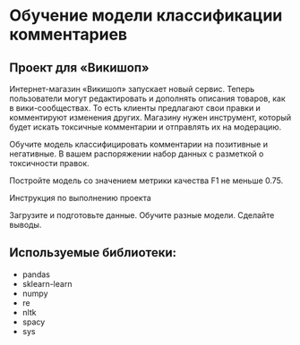 #  Обучение модели классификации комментариев

## Проект для «Викишоп»

Интернет-магазин «Викишоп» запускает новый сервис. Теперь пользователи могут редактировать и дополнять описания товаров, как в вики-сообществах. То есть клиенты предлагают свои правки и комментируют изменения других. Магазину нужен инструмент, который будет искать токсичные комментарии и отправлять их на модерацию.

Обучите модель классифицировать комментарии на позитивные и негативные. В вашем распоряжении набор данных с разметкой о токсичности правок.

Постройте модель со значением метрики качества F1 не меньше 0.75.

Инструкция по выполнению проекта

Загрузите и подготовьте данные.
Обучите разные модели.
Сделайте выводы.

## Используемые библиотеки: ##
- pandas
- sklearn-learn
- numpy
- re
- nltk
- spacy
- sys
